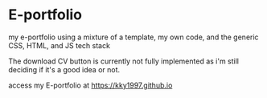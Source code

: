 # E-portfolio
my e-portfolio using a mixture of a template, my own code, and the generic CSS, HTML, and JS tech stack

The download CV button is currently not fully implemented as i'm still deciding if it's a good idea or not.

access my E-portfolio at https://kky1997.github.io


